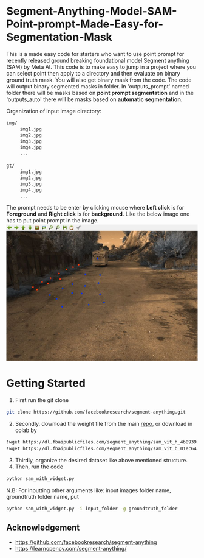 # Segment-Anything-Model-SAM-Point-prompt-Made-Easy-for-Segmentation-Mask
This is a made easy code for starters who want to use point prompt for recently released ground breaking foundational model Segment anything (SAM) by Meta AI. This code is to make easy to jump in a project where you can select point then apply to a directory and then evaluate on binary ground truth mask. You will also get binary mask from the code. 
The code will output binary segmented masks in folder. In 'outputs_prompt' named folder there will be masks based on **point prompt segmentation** and in the 'outputs_auto' there will be masks based on **automatic segmentation**. 



Organization of input image directory:
```
img/
     img1.jpg
     img2.jpg
     img3.jpg
     img4.jpg
     ...

gt/
     img1.jpg
     img2.jpg
     img3.jpg
     img4.jpg
     ...
```

The prompt needs to be enter by clicking mouse where **Left click** is for **Foreground** and **Right click** is for **background**. Like the below image one has to put point prompt in the image.
![demoofprompt](demo.JPG)

# Getting Started
1. First run the git clone
```bash
git clone https://github.com/facebookresearch/segment-anything.git
```
2. Secondly, download the weight file from the main [repo](https://github.com/facebookresearch/segment-anything#model-checkpoints), or download in colab by 
```bash
!wget https://dl.fbaipublicfiles.com/segment_anything/sam_vit_h_4b8939.pth -O sam_vit_h.pth
!wget https://dl.fbaipublicfiles.com/segment_anything/sam_vit_b_01ec64.pth -O sam_vit_b.pth
```
3. Thirdly, organize the desired dataset like above mentioned structure.
4. Then, run the code 
```bash
python sam_with_widget.py
```
N.B: For inputting other arguments like: input images folder name, groundtruth folder name, put
```bash
python sam_with_widget.py -i input_folder -g groundtruth_folder 
```

## Acknowledgement 
* https://github.com/facebookresearch/segment-anything
* https://learnopencv.com/segment-anything/
